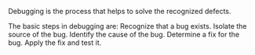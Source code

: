 Debugging is the process that helps to solve the recognized defects.

The basic steps in debugging are:
Recognize that a bug exists.
Isolate the source of the bug.
Identify the cause of the bug.
Determine a fix for the bug.
Apply the fix and test it.
